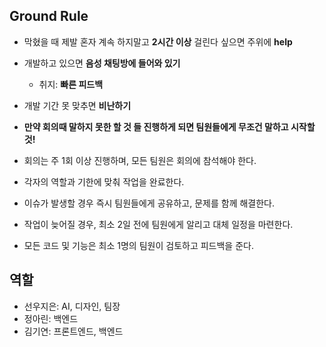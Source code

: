 ## Ground Rule

- 막혔을 때 제발 혼자 계속 하지말고 **2시간 이상** 걸린다 싶으면 주위에 **help**
- 개발하고 있으면 **음성 채팅방에 들어와 있기**
    - 취지: **빠른 피드백**
- 개발 기간 못 맞추면 **비난하기**
- **만약 회의때 말하지 못한 할 것 들 진행하게 되면 팀원들에게 무조건 말하고 시작할 것!**

- 회의는 주 1회 이상 진행하며, 모든 팀원은 회의에 참석해야 한다.
- 각자의 역할과 기한에 맞춰 작업을 완료한다.
  
- 이슈가 발생할 경우 즉시 팀원들에게 공유하고, 문제를 함께 해결한다.
- 작업이 늦어질 경우, 최소 2일 전에 팀원에게 알리고 대체 일정을 마련한다.

- 모든 코드 및 기능은 최소 1명의 팀원이 검토하고 피드백을 준다.


## 역할
- 선우지은: AI, 디자인, 팀장
- 정아린: 백엔드
- 김기연: 프론트엔드, 백엔드
